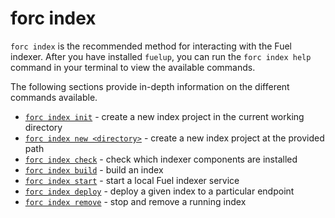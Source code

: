 # forc index

`forc index` is the recommended method for interacting with the Fuel indexer. After you have installed `fuelup`, you can run the `forc index help` command in your terminal to view the available commands.

The following sections provide in-depth information on the different commands available.

- [`forc index init`](./init.md) - create a new index project in the current working directory
- [`forc index new <directory>`](./new.md) - create a new index project at the provided path
- [`forc index check`](./check.md) - check which indexer components are installed
- [`forc index build`](./build.md) - build an index
- [`forc index start`](./start.md) - start a local Fuel indexer service
- [`forc index deploy`](./deploy.md) - deploy a given index to a particular endpoint
- [`forc index remove`](./remove.md) - stop and remove a running index
